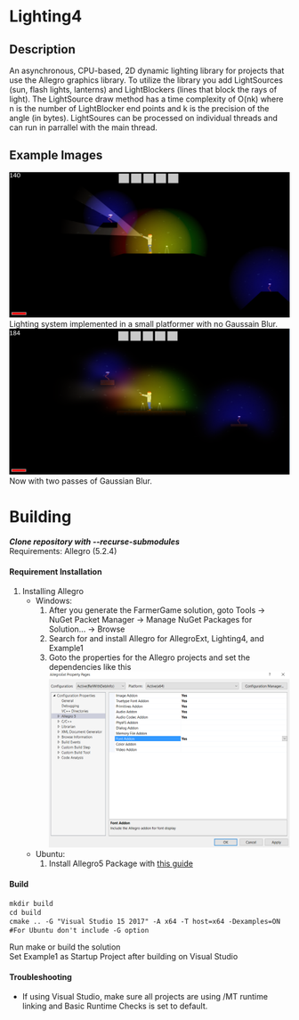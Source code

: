 # Lighting4
## Description
An asynchronous, CPU-based, 2D dynamic lighting library for projects that use the Allegro graphics library. To utilize the library you add LightSources (sun, flash lights, lanterns) and LightBlockers (lines that block the rays of light).  The LightSource draw method has a time complexity of O(nk) where n is the number of LightBlocker end points and k is the precision of the angle (in bytes).
LightSoures can be processed on individual threads and can run in parrallel with the main thread.

## Example Images
![alt tag](/Imgs/farmerGameLight.PNG)
Lighting system implemented in a small platformer with no Gaussain Blur.
![alt tag](/Imgs/farmerGameLightGaus.PNG)
Now with two passes of Gaussian Blur.

# Building
***Clone repository with --recurse-submodules***  
Requirements: Allegro (5.2.4)

#### Requirement Installation
1. Installing Allegro
    * Windows:
        1. After you generate the FarmerGame solution, goto Tools -> NuGet Packet Manager -> Manage NuGet Packages for Solution... -> Browse
        2. Search for and install Allegro for AllegroExt, Lighting4, and Example1
        3. Goto the properties for the Allegro projects and set the dependencies like this ![Allegro Configuration](https://github.com/Jester565/FarmerGame/blob/master/rdme/AllegConf.png)
    * Ubuntu:
        1. Install Allegro5 Package with [this guide](https://wiki.allegro.cc/index.php?title=Install_Allegro_from_Ubuntu_PPAs)

#### Build
```
mkdir build
cd build
cmake .. -G "Visual Studio 15 2017" -A x64 -T host=x64 -Dexamples=ON       #For Ubuntu don't include -G option
```
Run make or build the solution  
Set Example1 as Startup Project after building on Visual Studio

#### Troubleshooting
* If using Visual Studio, make sure all projects are using /MT runtime linking and Basic Runtime Checks is set to default.
